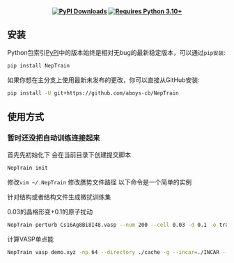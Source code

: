  

<h4 align="center">

 
[![PyPI Downloads](https://img.shields.io/pypi/dm/NepTrain?logo=pypi&logoColor=white&color=blue&label=PyPI)](https://pypi.org/project/NepTrain)
[![Requires Python 3.10+](https://img.shields.io/badge/Python-3.10+-blue.svg?logo=python&logoColor=white)](https://python.org/downloads)
 
</h4>

 
[pull request]: https://github.com/aboys-cb/NepTrain/pulls
[github issue]: https://github.com/aboys-cb/NepTrain/issues
[github discussion]: https://github.com/aboys-cb/NepTrain/discussions

 
## 安装

Python包索引[PyPI]中的版本始终是相对无bug的最新稳定版本，可以通过`pip安装`:

[pypi]: https://pypi.org/project/NepTrain

```sh
pip install NepTrain
```

如果你想在主分支上使用最新未发布的更改，你可以直接从GitHub安装:

```sh
pip install -U git+https://github.com/aboys-cb/NepTrain
```
 

 
## 使用方式
### 暂时还没把自动训练连接起来

首先先初始化下 会在当前目录下创建提交脚本
```sh
NepTrain init
```
修改`vim ~/.NepTrain` 修改赝势文件路径
以下命令是一个简单的实例

针对结构或者结构文件生成微扰训练集

0.03的晶格形变+0.1的原子扰动
```sh
NepTrain perturb Cs16Ag8Bi8I48.vasp --num 200 --cell 0.03 -d 0.1 -o train.xyz
```



计算VASP单点能
```sh
NepTrain vasp demo.xyz -np 64 --directory ./cache -g --incar=./INCAR --kpoints 35 -o ./result/result.xyz
```
 
 
 